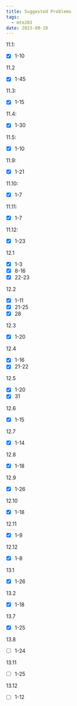 ```yaml
---
title: Suggested Problems
tags:
  - mte203
date: 2023-09-10
---
```

11.1: 
- [x] 1-10

11.2
- [x] 1-45

11.3: 
- [x] 1-15

11.4: 
- [x] 1-30

11.5: 
- [x] 1-10

11.9: 
- [x] 1-21

11.10: 
- [x] 1-7

11.11:
- [x] 1-7

11.12:
- [x] 1-23

12.1
- [x] 1-3
- [x] 8-16
- [x] 22-23

12.2
- [x] 1-11
- [x] 21-25
- [x] 28

12.3
- [x] 1-20

12.4
- [x] 1-16
- [x] 21-22

12.5
- [x] 1-20
- [x] 31

12.6
- [x] 1-15

12.7
- [x] 1-14

12.8
- [x] 1-18

12.9
- [x] 1-26

12.10
- [x] 1-18

12.11
- [x] 1-9

12.12
- [x] 1-8

13.1
- [x] 1-26

13.2
- [x] 1-18

13.7
- [x] 1-25

13.8
- [ ] 1-24

13.11
- [ ] 1-25

13.12
- [ ] 1-12
